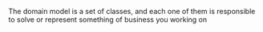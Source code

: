 The domain model is a set of classes, and each one of them is responsible to solve or represent something of business you working on